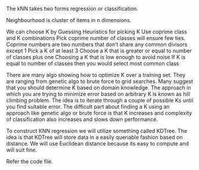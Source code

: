 The kNN takes two forms regression or classification.

Neighbourhood is cluster of items in n dimensions.

We can choose K by
Guessing
Heuristics for picking K
Use coprime class and K combinations
Pick coprime number of classes will ensure few ties.
Coprime numbers are two numbers that don’t share any common divisors except 1
Pick a K of at least 3
Choose a K that is greater or equal to number of classes plus one
Choosing a K that is low enough to avoid noise
If K is equal to number of classes then you would select most common class

There are many algo showing how to optimize K over a training set. They are ranging from genetic algo to brute force to grid searches.
Many suggest that you should determine K based on domain knowledge. 
The approach in which you are trying to minimize error based on arbitrary K is known as hill climbing problem. The idea is to iterate through a couple of possible Ks until you find suitable error. 
The difficult part about finding a K using an approach like genetic algo or brute force is that K increases and complexity of classification also increases and slows down performance. 

To construct KNN regression we will utilize something called KDTree. The idea is that KDTree will store data in a easily queriable fashion based on distance. We will use Euclidean distance because its easy to compute and will suit fine. 

Refer the code file.
